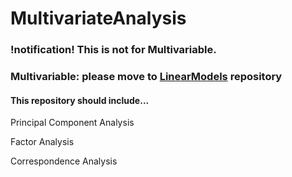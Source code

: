 # MultivariateAnalysis

### !notification!  This is not for Multivariable.
### Multivariable: please move to [LinearModels](https://github.com/NEJR/LinearModels) repository

#### This repository should include...

Principal Component Analysis

Factor Analysis

Correspondence Analysis
